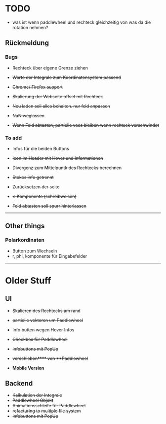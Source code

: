 # TODO

- was ist wenn paddlewheel und rechteck gleichzeitig von was da die rotation nehmen?

## Rückmeldung

### Bugs

- Rechteck über eigene Grenze ziehen
  
- ~~Werte der Integrale zum Koordinatensystem passend~~
- ~~Chrome/ Firefox support~~
- ~~Skalierung der Webseite offset mit Rechteck~~
- ~~Neu laden soll alles behalten. nur feld anpassen~~
- ~~NaN weglassen~~
- ~~Wenn Feld abtasten, partielle vecs bleiben wenn rechteck verschwindet~~
 

### To add

-  Infos für die beiden Buttons
  
-  ~~Icon im Header mit Hover und Informationen~~
-  ~~Divergenz zum Mittelpuntk des Rechtecks berechnen~~
-  ~~Stokes info getrennt~~
- ~~Zurücksetzen der seite~~
- ~~x-Komponente (schreibweisen)~~
- ~~Feld abtasten soll spurr hinterlassen~~

<hr>

## Other things
### Polarkordinaten
- Button zum Wechseln 
- r, phi, komponente für Eingabefelder
<hr>

# Older Stuff

## UI

- ~~Skalieren des Rechtecks am rand~~
- ~~partielle vektoren um Paddlewheel~~
- ~~Info butten wegen Hover Infos~~
- ~~Checkbox für Paddlewheel~~
- ~~Infobuttons mit PopUp~~
- ~~verschieben**** von **Paddlewheel~~

- **Mobile Version**

## Backend
- ~~Kalkulation der Integrale~~
- ~~Paddlewheel Objekt~~
- ~~Animationsschleife für Paddlewheel~~
- ~~refacturing to multiple file system~~
- ~~Infobuttons mit PopUp~~




